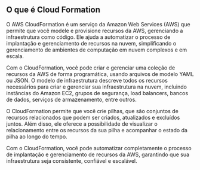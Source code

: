 ## O que é Cloud Formation

O AWS CloudFormation é um serviço da Amazon Web Services (AWS) que permite que você modele e provisione recursos da AWS, gerenciando a infraestrutura como código. Ele ajuda a automatizar o processo de implantação e gerenciamento de recursos na nuvem, simplificando o gerenciamento de ambientes de computação em nuvem complexos e em escala.

Com o CloudFormation, você pode criar e gerenciar uma coleção de recursos da AWS de forma programática, usando arquivos de modelo YAML ou JSON. O modelo de infraestrutura descreve todos os recursos necessários para criar e gerenciar sua infraestrutura na nuvem, incluindo instâncias do Amazon EC2, grupos de segurança, load balancers, bancos de dados, serviços de armazenamento, entre outros.

O CloudFormation permite que você crie pilhas, que são conjuntos de recursos relacionados que podem ser criados, atualizados e excluídos juntos. Além disso, ele oferece a possibilidade de visualizar o relacionamento entre os recursos da sua pilha e acompanhar o estado da pilha ao longo do tempo.

Com o CloudFormation, você pode automatizar completamente o processo de implantação e gerenciamento de recursos da AWS, garantindo que sua infraestrutura seja consistente, confiável e escalável.